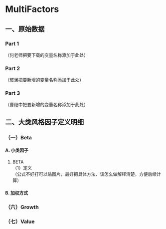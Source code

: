 # MultiFactors
## 一、原始数据
### Part 1
（何老师把要下载的变量名称添加于此处）
### Part 2
（玻澜把要新增的变量名称添加于此处）
### Part 3
（曹继中把要新增的变量名称添加于此处）
## 二、大类风格因子定义明细
### （一）Beta
#### A. 小类因子
1. BETA  
（1）定义  
（公式不好打可以贴图片，最好把具体方法、该怎么做解释清楚，方便后续计算）
#### B. 加权方式

### （六）Growth

### （七）Value